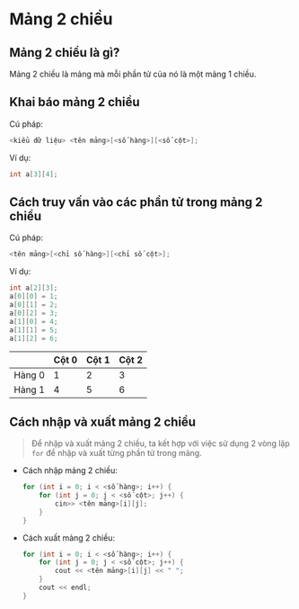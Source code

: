 # Mảng 2 chiều
## Mảng 2 chiều là gì?
Mảng 2 chiều là mảng mà mỗi phần tử của nó là một mảng 1 chiều.
## Khai báo mảng 2 chiều
Cú pháp:
```c++
<kiểu dữ liệu> <tên mảng>[<số hàng>][<số cột>];
```
Ví dụ:
```c++
int a[3][4];
```
## Cách truy vấn vào các phần tử trong mảng 2 chiều
Cú pháp:
```c++
<tên mảng>[<chỉ số hàng>][<chỉ số cột>];
```
Ví dụ:
```c++
int a[2][3];
a[0][0] = 1;
a[0][1] = 2;
a[0][2] = 3;
a[1][0] = 4;
a[1][1] = 5;
a[1][2] = 6;
```

|  | Cột 0 | Cột 1 | Cột 2 |
| --- | --- | --- | --- |
| Hàng 0 | 1 | 2 | 3 |
| Hàng 1 | 4 | 5 | 6 |

## Cách nhập và xuất mảng 2 chiều
> Để nhập và xuất mảng 2 chiều, ta kết hợp với việc sử dụng 2 vòng lặp `for` để nhập và xuất từng phần tử trong mảng.
* Cách nhập mảng 2 chiều:
    ```c++
    for (int i = 0; i < <số hàng>; i++) {
        for (int j = 0; j < <số cột>; j++) {
            cin>> <tên mảng>[i][j];
        }
    }
    ```
* Cách xuất mảng 2 chiều:
    ```c++
    for (int i = 0; i < <số hàng>; i++) {
        for (int j = 0; j < <số cột>; j++) {
            cout << <tên mảng>[i][j] << " ";
        }
        cout << endl;
    }
    ```
